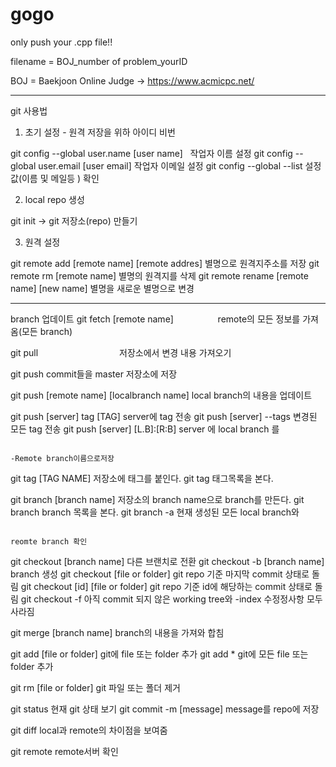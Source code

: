 # gogo

only push your .cpp file!!

filename = BOJ_number of problem_yourID

BOJ = Baekjoon Online Judge -> https://www.acmicpc.net/

---
git 사용법

1. 초기 설정 - 원격 저장을 위하 아이디 비번

git config --global user.name [user name]    작업자 이름 설정
git config --global user.email [user email]   작업자 이메일 설정
git config --global --list                  설정값(이름 및 메일등 ) 확인

2. local repo 생성 

git init  ->  git 저장소(repo) 만들기

3. 원격 설정

git remote add [remote name] [remote addres]  별명으로 원격지주소를 저장
git remote rm [remote name]                             별명의 원격지를 삭제
git remote rename [remote name] [new name]   별명을 새로운 별명으로 변경



---
branch 업데이트
git fetch [remote name]                  remote의 모든 정보를 가져옴(모든 branch)


git pull                                  저장소에서 변경 내용 가져오기

 

git push                                                                 commit들을 master 저장소에 저장﻿

git push [remote name] [localbranch name] local branch의 내용을 업데이트

git push [server] tag [TAG]                                  server에 tag 전송
git push [server] --tags                                     변경된 모든 tag 전송
git push [server] [L.B]:[R:B]                                server 에 local branch 를

                                                                               -Remote branch이름으로저장

 

git tag [TAG NAME]                                              저장소에 태그를 붙인다.
git tag                                                                  태그목록을 본다.


git branch [branch name]                                   저장소의 branch name으로 branch를 만든다.
git branch                                                           branch 목록을 본다.
git branch -a                                                      현재 생성된 모든 local branch와

                                                                             reomte branch 확인

 

git checkout [branch name]                              다른 브랜치로 전환
git checkout -b [branch name]                         branch 생성
git checkout [file or folder]                            git repo 기준 마지막 commit 상태로 돌림
git checkout [id] [file or folder]                     git repo 기준 id에 해당하는 commit 상태로 돌림
git checkout -f              아직 commit 되지 않은 working tree와 -index 수정정사항 모두 사라짐

 

git merge [branch name]                                 branch의 내용을 가져와 합침

git add [file or folder]                                   git에 file 또는 folder 추가
git add *                                                           git에 모든 file 또는 folder 추가

git rm [file or folder]                                     git 파일 또는 폴더 제거

git status                                                         현재 git 상태 보기
git commit -m [message]                                message를 repo에 저장

git diff                                                             local과 remote의 차이점을 보여줌

git remote                                                        remote서버 확인

